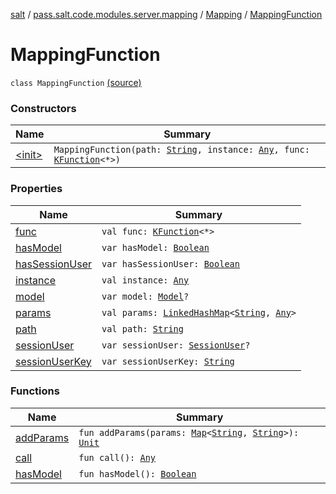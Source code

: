 [salt](../../../index.md) / [pass.salt.code.modules.server.mapping](../../index.md) / [Mapping](../index.md) / [MappingFunction](./index.md)

# MappingFunction

`class MappingFunction` [(source)](https://github.com/kurbaniec-tgm/salt/tree/master/code/modules/server/mapping/Mapping.kt#L29)

### Constructors

| Name | Summary |
|---|---|
| [&lt;init&gt;](-init-.md) | `MappingFunction(path: `[`String`](https://kotlinlang.org/api/latest/jvm/stdlib/kotlin/-string/index.html)`, instance: `[`Any`](https://kotlinlang.org/api/latest/jvm/stdlib/kotlin/-any/index.html)`, func: `[`KFunction`](https://kotlinlang.org/api/latest/jvm/stdlib/kotlin.reflect/-k-function/index.html)`<*>)` |

### Properties

| Name | Summary |
|---|---|
| [func](func.md) | `val func: `[`KFunction`](https://kotlinlang.org/api/latest/jvm/stdlib/kotlin.reflect/-k-function/index.html)`<*>` |
| [hasModel](has-model.md) | `var hasModel: `[`Boolean`](https://kotlinlang.org/api/latest/jvm/stdlib/kotlin/-boolean/index.html) |
| [hasSessionUser](has-session-user.md) | `var hasSessionUser: `[`Boolean`](https://kotlinlang.org/api/latest/jvm/stdlib/kotlin/-boolean/index.html) |
| [instance](instance.md) | `val instance: `[`Any`](https://kotlinlang.org/api/latest/jvm/stdlib/kotlin/-any/index.html) |
| [model](model.md) | `var model: `[`Model`](../../../pass.salt.code.modules.server.webparse/-model/index.md)`?` |
| [params](params.md) | `val params: `[`LinkedHashMap`](https://kotlinlang.org/api/latest/jvm/stdlib/kotlin.collections/-linked-hash-map/index.html)`<`[`String`](https://kotlinlang.org/api/latest/jvm/stdlib/kotlin/-string/index.html)`, `[`Any`](https://kotlinlang.org/api/latest/jvm/stdlib/kotlin/-any/index.html)`>` |
| [path](path.md) | `val path: `[`String`](https://kotlinlang.org/api/latest/jvm/stdlib/kotlin/-string/index.html) |
| [sessionUser](session-user.md) | `var sessionUser: `[`SessionUser`](../../../pass.salt.code.modules.server.security/-session-user/index.md)`?` |
| [sessionUserKey](session-user-key.md) | `var sessionUserKey: `[`String`](https://kotlinlang.org/api/latest/jvm/stdlib/kotlin/-string/index.html) |

### Functions

| Name | Summary |
|---|---|
| [addParams](add-params.md) | `fun addParams(params: `[`Map`](https://kotlinlang.org/api/latest/jvm/stdlib/kotlin.collections/-map/index.html)`<`[`String`](https://kotlinlang.org/api/latest/jvm/stdlib/kotlin/-string/index.html)`, `[`String`](https://kotlinlang.org/api/latest/jvm/stdlib/kotlin/-string/index.html)`>): `[`Unit`](https://kotlinlang.org/api/latest/jvm/stdlib/kotlin/-unit/index.html) |
| [call](call.md) | `fun call(): `[`Any`](https://kotlinlang.org/api/latest/jvm/stdlib/kotlin/-any/index.html) |
| [hasModel](has-model.md) | `fun hasModel(): `[`Boolean`](https://kotlinlang.org/api/latest/jvm/stdlib/kotlin/-boolean/index.html) |
